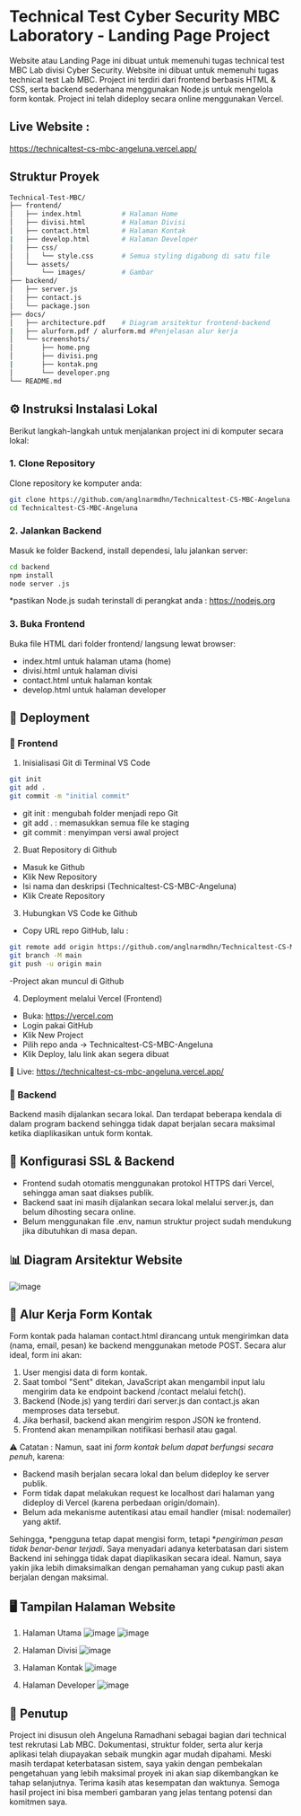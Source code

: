 # Technical Test Cyber Security MBC Laboratory - Landing Page Project
Website atau Landing Page ini dibuat untuk memenuhi tugas technical test MBC Lab divisi Cyber Security. Website ini dibuat untuk memenuhi tugas technical test Lab MBC. Project ini terdiri dari frontend berbasis HTML & CSS, serta backend sederhana menggunakan Node.js untuk mengelola form kontak. Project ini telah dideploy secara online menggunakan Vercel.

## Live Website : 
https://technicaltest-cs-mbc-angeluna.vercel.app/

## Struktur Proyek 
```bash
Technical-Test-MBC/
├── frontend/
│   ├── index.html          # Halaman Home
│   ├── divisi.html         # Halaman Divisi
│   ├── contact.html        # Halaman Kontak
|   ├── develop.html        # Halaman Developer
│   ├── css/
│   │   └── style.css       # Semua styling digabung di satu file
│   └── assets/
│       └── images/         # Gambar
├── backend/
│   ├── server.js           
│   ├── contact.js          
│   └── package.json        
├── docs/
│   ├── architecture.pdf    # Diagram arsitektur frontend-backend
|   ├── alurform.pdf / alurform.md #Penjelasan alur kerja 
│   └── screenshots/
│       ├── home.png
│       ├── divisi.png
|       ├── kontak.png
│       └── developer.png
└── README.md
```

## ⚙️ Instruksi Instalasi Lokal

Berikut langkah-langkah untuk menjalankan project ini di komputer secara lokal:

### 1. Clone Repository
Clone repository ke komputer anda:
```bash
git clone https://github.com/anglnarmdhn/Technicaltest-CS-MBC-Angeluna.git
cd Technicaltest-CS-MBC-Angeluna
```
### 2. Jalankan Backend
Masuk ke folder Backend, install dependesi, lalu jalankan server:
```bash
cd backend
npm install
node server .js
```
*pastikan Node.js sudah terinstall di perangkat anda : https://nodejs.org

### 3. Buka Frontend
Buka file HTML dari folder frontend/ langsung lewat browser:
- index.html untuk halaman utama (home)
- divisi.html untuk halaman divisi
- contact.html untuk halaman kontak
- develop.html untuk halaman developer

## 🚀 Deployment
### 🔸 Frontend
1. Inisialisasi Git di Terminal VS Code
```bash
git init
git add .
git commit -m "initial commit"
```
- git init : mengubah folder menjadi repo Git
- git add . : memasukkan semua file ke staging
- git commit : menyimpan versi awal project
  
2. Buat Repository di Github
- Masuk ke Github
- Klik New Repository
- Isi nama dan deskripsi (Technicaltest-CS-MBC-Angeluna)
- Klik Create Repository

3. Hubungkan VS Code ke Github
- Copy URL repo GitHub, lalu :
```bash
git remote add origin https://github.com/anglnarmdhn/Technicaltest-CS-MBC-Angeluna.git
git branch -M main
git push -u origin main
```
-Project akan muncul di Github

4. Deployment melalui Vercel (Frontend)
- Buka: https://vercel.com
- Login pakai GitHub
- Klik New Project
- Pilih repo anda → Technicaltest-CS-MBC-Angeluna
- Klik Deploy, lalu link akan segera dibuat

🔗 Live: https://technicaltest-cs-mbc-angeluna.vercel.app/

### 🔸 Backend
Backend masih dijalankan secara lokal. Dan terdapat beberapa kendala di dalam program backend sehingga tidak dapat berjalan secara maksimal ketika diaplikasikan untuk form kontak.

## 🔐 Konfigurasi SSL & Backend
- Frontend sudah otomatis menggunakan protokol HTTPS dari Vercel, sehingga aman saat diakses publik.
- Backend saat ini masih dijalankan secara lokal melalui server.js, dan belum dihosting secara online.
- Belum menggunakan file .env, namun struktur project sudah mendukung jika dibutuhkan di masa depan.

## 📊 Diagram Arsitektur Website 
![image](https://github.com/user-attachments/assets/99af5f24-6f45-48d9-b569-fc3302cb36ae)

## 🔁 Alur Kerja Form Kontak
Form kontak pada halaman contact.html dirancang untuk mengirimkan data (nama, email, pesan) ke backend menggunakan metode POST. Secara alur ideal, form ini akan:
1. User mengisi data di form kontak.
2. Saat tombol "Sent" ditekan, JavaScript akan mengambil input lalu mengirim data ke endpoint backend /contact melalui fetch().
3. Backend (Node.js) yang terdiri dari server.js dan contact.js akan memproses data tersebut.
4. Jika berhasil, backend akan mengirim respon JSON ke frontend.
5. Frontend akan menampilkan notifikasi berhasil atau gagal.

⚠️ Catatan :
Namun, saat ini *form kontak belum dapat berfungsi secara penuh*, karena:
- Backend masih berjalan secara lokal dan belum dideploy ke server publik.
- Form tidak dapat melakukan request ke localhost dari halaman yang dideploy di Vercel (karena perbedaan origin/domain).
- Belum ada mekanisme autentikasi atau email handler (misal: nodemailer) yang aktif.

Sehingga, *pengguna tetap dapat mengisi form, tetapi **pengiriman pesan tidak benar-benar terjadi*. Saya menyadari adanya keterbatasan dari sistem Backend ini sehingga tidak dapat diaplikasikan secara ideal. Namun, saya yakin jika lebih dimaksimalkan dengan pemahaman yang cukup pasti akan berjalan dengan maksimal.

## 🖥️ Tampilan Halaman Website 
1. Halaman Utama
![image](https://github.com/user-attachments/assets/4488e94c-4da3-4536-a079-2dfa83b13f1b)
![image](https://github.com/user-attachments/assets/ace28dcd-d109-432d-a227-3aaf5ab38f7f)

2. Halaman Divisi
![image](https://github.com/user-attachments/assets/39233f97-25ed-4463-801e-b2978c13c305)

3. Halaman Kontak
![image](https://github.com/user-attachments/assets/5666ec97-fa06-408c-82ae-1f023797dcf6)

4. Halaman Developer
![image](https://github.com/user-attachments/assets/b9a916e5-21a6-4671-ae39-1149a381a8af)

## 📝 Penutup

Project ini disusun oleh Angeluna Ramadhani sebagai bagian dari technical test rekrutasi Lab MBC. Dokumentasi, struktur folder, serta alur kerja aplikasi telah diupayakan sebaik mungkin agar mudah dipahami. Meski masih terdapat keterbatasan sistem, saya yakin dengan pembekalan pengetahuan yang lebih maksimal proyek ini akan siap dikembangkan ke tahap selanjutnya.
Terima kasih atas kesempatan dan waktunya. Semoga hasil project ini bisa memberi gambaran yang jelas tentang potensi dan komitmen saya.

